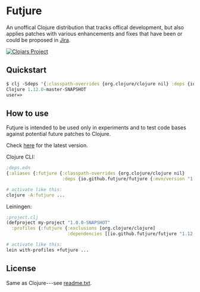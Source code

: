 # Futjure

An unoffical Clojure distribution that tracks offical development,
but also applies patches with various enhancements and fixes that
have been or could be proposed in [Jira](https://clojure.atlassian.net/jira/software/c/projects/CLJ/issues).

[![Clojars Project](https://img.shields.io/clojars/v/io.github.futjure/futjure.svg?include_prereleases)](https://clojars.org/io.github.futjure/futjure)

## Quickstart

```clojure
$ clj -Sdeps '{:classpath-overrides {org.clojure/clojure nil} :deps {io.github.futjure/futjure {:mvn/version "1.12.0-master-SNAPSHOT"}}}'
Clojure 1.12.0-master-SNAPSHOT
user=> 
```

## How to use

Futjure is intended to be used only in experiments and to test code bases against potential future
patches to Clojure.

Check [here](https://clojars.org/io.github.futjure/futjure) for the latest version.

Clojure CLI:
```clojure
;deps.edn
{:aliases {:futjure {:classpath-overrides {org.clojure/clojure nil}
                     :deps {io.github.futjure/futjure {:mvn/version "1.12.0-master-SNAPSHOT"}}}}}
```

```bash
# activate like this:
clojure -A:futjure ...
```

Leiningen:
```clojure
;project.clj
(defproject my-project "1.0.0-SNAPSHOT"
  :profiles {:futjure {:exclusions [org.clojure/clojure]
                       :dependencies [[io.github.futjure/futjure "1.12.0-master-SNAPSHOT"]]}})
```

```bash
# activate like this:
lein with-profiles +futjure ...
```

## License

Same as Clojure---see [readme.txt](readme.txt).
